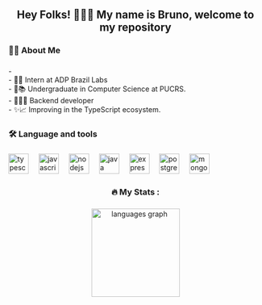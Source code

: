 <h2 align="center">Hey Folks! 🐱‍👤👋 My name is Bruno, welcome to my repository</h2
                                                                             
###

<h3 align="left">👩‍💻  About Me</h3>

###

<p align="left">- <br>- 👨‍💻 Intern at ADP Brazil Labs <br>- 📝📚 Undergraduate in Computer Science at PUCRS.<br>- 🔨👨‍💻 Backend developer <br>- ✨📈 Improving in the TypeScript ecosystem.</p>

###

<h3 align="left">🛠 Language and tools</h3>

###

<div align="left">
  <img src="https://cdn.jsdelivr.net/gh/devicons/devicon/icons/typescript/typescript-original.svg" height="40" alt="typescript logo"  />
  <img width="12" />
  <img src="https://cdn.jsdelivr.net/gh/devicons/devicon/icons/javascript/javascript-original.svg" height="40" alt="javascript logo"  />
  <img width="12" />
  <img src="https://cdn.jsdelivr.net/gh/devicons/devicon/icons/nodejs/nodejs-original.svg" height="40" alt="nodejs logo"  />
  <img width="12" />
  <img src="https://cdn.jsdelivr.net/gh/devicons/devicon/icons/java/java-original.svg" height="40" alt="java logo"  />
  <img width="12" />
  <img src="https://cdn.jsdelivr.net/gh/devicons/devicon/icons/express/express-original.svg" height="40" alt="express logo"  />
  <img width="12" />
  <img src="https://cdn.jsdelivr.net/gh/devicons/devicon/icons/postgresql/postgresql-original.svg" height="40" alt="postgresql logo"  />
  <img width="12" />
  <img src="https://cdn.jsdelivr.net/gh/devicons/devicon/icons/mongodb/mongodb-original.svg" height="40" alt="mongodb logo"  />
</div>

###

<h3 align="center">🔥   My Stats :</h3>

###

<div align="center">
  <img src="https://github-readme-stats.vercel.app/api/top-langs?username=NevesRS&locale=en&hide_title=false&layout=compact&card_width=320&langs_count=5&theme=calm&hide_border=false&order=2" height="175" alt="languages graph"  />
<!--   <img src="https://streak-stats.demolab.com?user=NevesRS&locale=en&mode=daily&theme=calm&hide_border=false&border_radius=5&order=3" height="175" alt="streak graph"  /> -->
</div>

###
